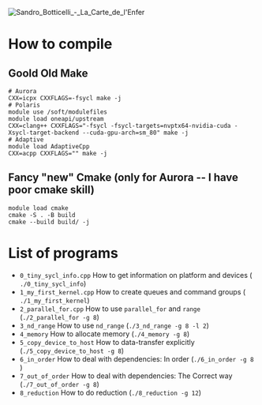 ![Sandro_Botticelli_-_La_Carte_de_l'Enfer](https://github.com/user-attachments/assets/f657847c-1e53-49d7-b16d-33701989b812)

# How to compile

## Goold Old Make

```
# Aurora
CXX=icpx CXXFLAGS=-fsycl make -j
# Polaris
module use /soft/modulefiles
module load oneapi/upstream
CXX=clang++ CXXFLAGS="-fsycl -fsycl-targets=nvptx64-nvidia-cuda -Xsycl-target-backend --cuda-gpu-arch=sm_80" make -j
# Adaptive
module load AdaptiveCpp
CXX=acpp CXXFLAGS="" make -j
```

## Fancy "new" Cmake (only for Aurora -- I have poor cmake skill)

```
module load cmake
cmake -S . -B build
cmake --build build/ -j
```

# List of programs

- `0_tiny_sycl_info.cpp` How to get information on platform and devices ( `./0_tiny_sycl_info`)
- `1_my_first_kernel.cpp` How to create queues and command groups ( `./1_my_first_kernel`)
- `2_parallel_for.cpp` How to use `parallel_for` and `range` (`./2_parallel_for -g 8`)
- `3_nd_range` How to use `nd_range` (`./3_nd_range -g 8 -l 2`)
- `4_memory` How to allocate memory (`./4_memory -g 8`)
- `5_copy_device_to_host` How to data-transfer explicitly (`./5_copy_device_to_host -g 8`)
- `6_in_order` How to deal with dependencies: In order (`./6_in_order -g 8 `) 
- `7_out_of_order` How to deal with dependencies: The Correct way (`./7_out_of_order -g 8`)
- `8_reduction` How to do reduction (`./8_reduction -g 12`)
